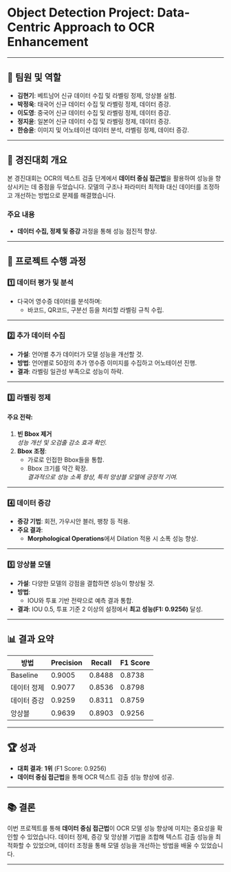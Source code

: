# Object Detection Project: Data-Centric Approach to OCR Enhancement

---

## 👥 **팀원 및 역할**
- **김현기**: 베트남어 신규 데이터 수집 및 라벨링 정제, 앙상블 실험.
- **박정욱**: 태국어 신규 데이터 수집 및 라벨링 정제, 데이터 증강.
- **이도영**: 중국어 신규 데이터 수집 및 라벨링 정제, 데이터 증강.
- **정지윤**: 일본어 신규 데이터 수집 및 라벨링 정제, 데이터 증강.
- **한승윤**: 이미지 및 어노테이션 데이터 분석, 라벨링 정제, 데이터 증강.

---

## 📝 **경진대회 개요**

본 경진대회는 OCR의 텍스트 검출 단계에서 **데이터 중심 접근법**을 활용하여 성능을 향상시키는 데 중점을 두었습니다. 모델의 구조나 파라미터 최적화 대신 데이터를 조정하고 개선하는 방법으로 문제를 해결했습니다.

### 주요 내용
- **데이터 수집, 정제 및 증강** 과정을 통해 성능 점진적 향상.

---

## 🚀 **프로젝트 수행 과정**

### 1️⃣ **데이터 평가 및 분석**
- 다국어 영수증 데이터를 분석하며:
  - 바코드, QR코드, 구분선 등을 처리할 라벨링 규칙 수립.
    
---

### 2️⃣ **추가 데이터 수집**
- **가설**: 언어별 추가 데이터가 모델 성능을 개선할 것.
- **방법**: 언어별로 50장의 추가 영수증 이미지를 수집하고 어노테이션 진행.
- **결과**: 라벨링 일관성 부족으로 성능이 하락.

---

### 3️⃣ **라벨링 정제**
#### 주요 전략:
1. **빈 Bbox 제거**  
   *성능 개선 및 오검출 감소 효과 확인.*
2. **Bbox 조정**:
   - 가로로 인접한 Bbox들을 통합.
   - Bbox 크기를 약간 확장.  
   *결과적으로 성능 소폭 향상, 특히 앙상블 모델에 긍정적 기여.*

---

### 4️⃣ **데이터 증강**
- **증강 기법**: 회전, 가우시안 블러, 팽창 등 적용.
- **주요 결과**:
  - **Morphological Operations**에서 Dilation 적용 시 소폭 성능 향상.

---

### 5️⃣ **앙상블 모델**
- **가설**: 다양한 모델의 강점을 결합하면 성능이 향상될 것.
- **방법**:
  - IOU와 투표 기반 전략으로 예측 결과 통합.
- **결과**: IOU 0.5, 투표 기준 2 이상의 설정에서 **최고 성능(F1: 0.9256)** 달성.

---

## 📊 **결과 요약**

| 방법         | Precision | Recall  | F1 Score |
|--------------|-----------|---------|----------|
| Baseline     | 0.9005    | 0.8488  | 0.8738   |
| 데이터 정제  | 0.9077    | 0.8536  | 0.8798   |
| 데이터 증강  | 0.9259    | 0.8311  | 0.8759   |
| 앙상블       | 0.9639    | 0.8903  | 0.9256   |

---

## 🏆 **성과**
- **대회 결과**: **1위** (F1 Score: 0.9256)
- **데이터 중심 접근법**을 통해 OCR 텍스트 검출 성능 향상에 성공.
  
---

## 📚 **결론**
이번 프로젝트를 통해 **데이터 중심 접근법**이 OCR 모델 성능 향상에 미치는 중요성을 확인할 수 있었습니다. 데이터 정제, 증강 및 앙상블 기법을 조합해 텍스트 검출 성능을 최적화할 수 있었으며, 데이터 조정을 통해 모델 성능을 개선하는 방법을 배울 수 있었습니다.

---
